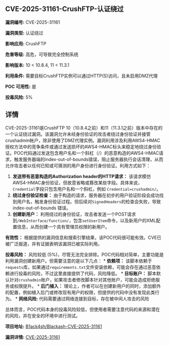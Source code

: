 ## CVE-2025-31161-CrushFTP-认证绕过

**漏洞编号:** CVE-2025-31161

**漏洞类型:** 认证绕过

**影响应用:** CrushFTP

**危害等级:** 高危，可导致完全控制系统

**影响版本:** 10 < 10.8.4, 11 < 11.3.1

**利用条件:** 需要目标CrushFTP实例可以通过HTTP(S)访问，且未启用DMZ代理

**POC 可用性:** 是

**投毒风险:** 5%

## 详情

CVE-2025-31161是CrushFTP 10（10.8.4之前）和11（11.3.1之前）版本中存在的一个认证绕过漏洞。该漏洞允许未经身份验证的攻击者绕过身份验证并接管crushadmin帐户，除非使用了DMZ代理实例。漏洞利用涉及利用AWS4-HMAC授权方法中的竞争条件或通过发送损坏的AWS4-HMAC标头来稳定地绕过身份验证。POC代码通过发送包含用户名和一个斜杠（/）的恶意构造的AWS4-HMAC请求，触发服务器端的index-out-of-bounds错误，阻止服务器执行会话清理，从而允许攻击者以任何已知或可猜测的用户身份进行身份验证。利用方式如下：

1.  **发送带有恶意构造的Authorization header的HTTP请求：** 该请求模仿AWS4-HMAC身份验证，但故意省略或篡改某些字段。具体来说，`Credential`字段只包含用户名和一个斜杠，例如 `Credential=crushadmin/`。
2.  **绕过身份验证检查：** 由于构造的请求，服务器在初步的用户验证阶段会成功找到用户名，触发身份验证过程。但后续对`SignedHeaders`的检查会失败，导致 index-out-of-bounds 错误。
3.  **创建新用户：**  利用绕过的身份验证，攻击者发送一个POST请求到`/WebInterface/function/`，包含`setUserItem`命令，以及新用户的XML配置信息，从而创建一个具有管理员权限的新用户。

**有效性：** 根据提供的漏洞信息和搜索引擎结果，该POC代码很可能有效。CVE已被广泛报道，并有证据表明该漏洞已被实际利用。

**投毒风险：** 风险较低 (5%)，尽管无法完全排除。POC代码相对简单，主要功能是利用漏洞创建新用户。但需要注意的是以下几点：
    *   **依赖项：** 该脚本依赖于`requests`库，如果通过`requirements.txt`文件安装依赖，可能会存在通过恶意依赖进行投毒的风险，不过这里直接提供了代码，风险降低。
    *   **目标账户：** 脚本默认针对`crushadmin`账户，如果攻击者修改脚本针对其他账户，可能会造成拒绝服务或权限提升。
    *   **后门植入：** 理论上，作者可以在创建新用户的同时，添加额外的配置，例如植入后门或修改现有用户的权限，但提供的代码中没有发现此类行为。
    *  **网络风险:** 代码需要通过网络连接到目标，存在被中间人攻击的风险

总体而言，POC代码本身的投毒风险较低，但使用者需要注意代码的来源和潜在的风险，并在安全的环境中进行测试。

**项目地址:** [B1ack4sh/Blackash-CVE-2025-31161](https://github.com/B1ack4sh/Blackash-CVE-2025-31161)

**漏洞详情:** [CVE-2025-31161](https://nvd.nist.gov/vuln/detail/CVE-2025-31161)